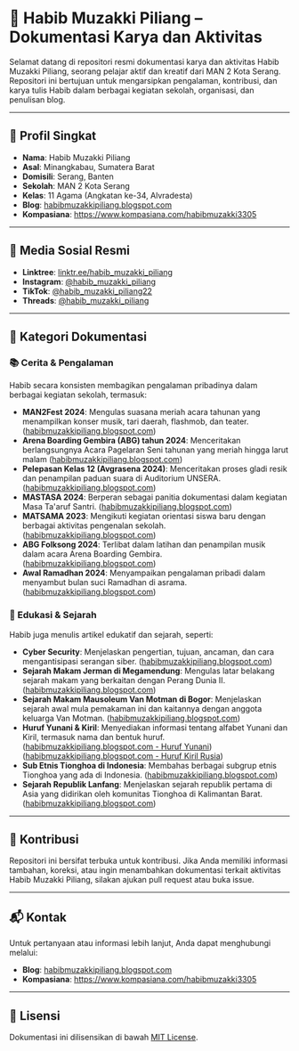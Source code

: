 # 📘 Habib Muzakki Piliang – Dokumentasi Karya dan Aktivitas

Selamat datang di repositori resmi dokumentasi karya dan aktivitas Habib Muzakki Piliang, seorang pelajar aktif dan kreatif dari MAN 2 Kota Serang. Repositori ini bertujuan untuk mengarsipkan pengalaman, kontribusi, dan karya tulis Habib dalam berbagai kegiatan sekolah, organisasi, dan penulisan blog.

---

## 👤 Profil Singkat

- **Nama**: Habib Muzakki Piliang
- **Asal**: Minangkabau, Sumatera Barat
- **Domisili**: Serang, Banten
- **Sekolah**: MAN 2 Kota Serang
- **Kelas**: 11 Agama (Angkatan ke-34, Alvradesta)
- **Blog**: [habibmuzakkipiliang.blogspot.com](https://habibmuzakkipiliang.blogspot.com/)
- **Kompasiana**: 
https://www.kompasiana.com/habibmuzakki3305

---

## 🔗 Media Sosial Resmi

- **Linktree**: [linktr.ee/habib_muzakki_piliang](https://linktr.ee/habib_muzakki_piliang)
- **Instagram**: [@habib_muzakki_piliang](https://www.instagram.com/habib_muzakki_piliang)
- **TikTok**: [@habib_muzakki_piliang22](https://www.tiktok.com/@habib_muzakki_piliang22)
- **Threads**: [@habib_muzakki_piliang](https://www.threads.net/@habib_muzakki_piliang)

---

## 📝 Kategori Dokumentasi

### 📚 Cerita & Pengalaman

Habib secara konsisten membagikan pengalaman pribadinya dalam berbagai kegiatan sekolah, termasuk:

- **MAN2Fest 2024**: Mengulas suasana meriah acara tahunan yang menampilkan konser musik, tari daerah, flashmob, dan teater. ([habibmuzakkipiliang.blogspot.com](https://habibmuzakkipiliang.blogspot.com/2024/10/apa-itu-acara-man2fest-di-man-2-kota.html))
- **Arena Boarding Gembira (ABG) tahun 2024**: Menceritakan berlangsungnya Acara Pagelaran Seni tahunan yang meriah hingga larut malam
([habibmuzakkipiliang.blogspot.com](
https://habibmuzakkipiliang.blogspot.com/2024/05/cerita-pengalaman-saya-selama-acara.html?m=1))
- **Pelepasan Kelas 12 (Avgrasena 2024)**: Menceritakan proses gladi resik dan penampilan paduan suara di Auditorium UNSERA. ([habibmuzakkipiliang.blogspot.com](https://habibmuzakkipiliang.blogspot.com/2024/06/cerita-pengalaman-saya-selama-gladi-dan.html))
- **MASTASA 2024**: Berperan sebagai panitia dokumentasi dalam kegiatan Masa Ta'aruf Santri. ([habibmuzakkipiliang.blogspot.com](https://habibmuzakkipiliang.blogspot.com/2024/07/cerita-pengalaman-saya-selama-menjadi.html))
- **MATSAMA 2023**: Mengikuti kegiatan orientasi siswa baru dengan berbagai aktivitas pengenalan sekolah. ([habibmuzakkipiliang.blogspot.com](https://habibmuzakkipiliang.blogspot.com/2024/07/cerita-pengalaman-saya-selama-matsama.html))
- **ABG Folksong 2024**: Terlibat dalam latihan dan penampilan musik dalam acara Arena Boarding Gembira. ([habibmuzakkipiliang.blogspot.com](https://habibmuzakkipiliang.blogspot.com/2024/05/cerita-pengalaman-selama-gladi-bersih.html))
- **Awal Ramadhan 2024**: Menyampaikan pengalaman pribadi dalam menyambut bulan suci Ramadhan di asrama. ([habibmuzakkipiliang.blogspot.com](https://habibmuzakkipiliang.blogspot.com/2024/05/pada-senin-18-maret-2024.html))

### 🧠 Edukasi & Sejarah

Habib juga menulis artikel edukatif dan sejarah, seperti:

- **Cyber Security**: Menjelaskan pengertian, tujuan, ancaman, dan cara mengantisipasi serangan siber. ([habibmuzakkipiliang.blogspot.com](https://habibmuzakkipiliang.blogspot.com/2025/03/cyber-security-pengertian-tujuan.html?m=1))
- **Sejarah Makam Jerman di Megamendung**: Mengulas latar belakang sejarah makam yang berkaitan dengan Perang Dunia II. ([habibmuzakkipiliang.blogspot.com](https://habibmuzakkipiliang.blogspot.com/2024/06/sejarah-makam-jerman-di-megamendung.html))
- **Sejarah Makam Mausoleum Van Motman di Bogor**: Menjelaskan sejarah awal mula pemakaman ini dan kaitannya dengan anggota keluarga Van Motman. ([habibmuzakkipiliang.blogspot.com](https://habibmuzakkipiliang.blogspot.com/2024/06/sejarah-dan-kompleksitas-mausoleum-van.html))
- **Huruf Yunani & Kiril**: Menyediakan informasi tentang alfabet Yunani dan Kiril, termasuk nama dan bentuk huruf. ([habibmuzakkipiliang.blogspot.com - Huruf Yunani](https://habibmuzakkipiliang.blogspot.com/2024/10/fakta-dan-sejarah-lengkap-huruf-yunani.html?m=1))
([habibmuzakkipiliang.blogspot.com - Huruf Kiril Rusia](https://habibmuzakkipiliang.blogspot.com/2024/10/10-fakta-huruf-kiril-aksara-yang-unik.html?m=1
))
- **Sub Etnis Tionghoa di Indonesia**: Membahas berbagai subgrup etnis Tionghoa yang ada di Indonesia. ([habibmuzakkipiliang.blogspot.com](https://habibmuzakkipiliang.blogspot.com/2024/09/sub-etnis-tionghoa-di-indonesia.html?m=1))
- **Sejarah Republik Lanfang**: Menjelaskan sejarah republik pertama di Asia yang didirikan oleh komunitas Tionghoa di Kalimantan Barat. ([habibmuzakkipiliang.blogspot.com](https://habibmuzakkipiliang.blogspot.com/2024/09/sejarah-republik-lanfang-di-kalimantan.html?m=1))

---

## 📣 Kontribusi

Repositori ini bersifat terbuka untuk kontribusi. Jika Anda memiliki informasi tambahan, koreksi, atau ingin menambahkan dokumentasi terkait aktivitas Habib Muzakki Piliang, silakan ajukan pull request atau buka issue.

---

## 📬 Kontak

Untuk pertanyaan atau informasi lebih lanjut, Anda dapat menghubungi melalui:

- **Blog**: [habibmuzakkipiliang.blogspot.com](https://habibmuzakkipiliang.blogspot.com/)
- **Kompasiana**: 
https://www.kompasiana.com/habibmuzakki3305


---

## 📄 Lisensi

Dokumentasi ini dilisensikan di bawah [MIT License](LICENSE).
